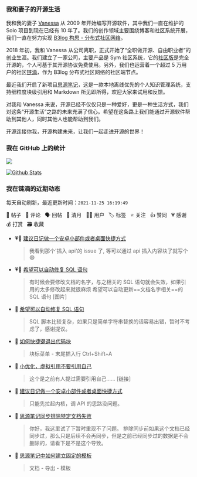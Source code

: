 ### 我和妻子的开源生活

我和我的妻子 [Vanessa](https://github.com/Vanessa219) 从 2009 年开始编写开源软件，其中我们一直在维护的 Solo 项目到现在已经有 10 年了。我们的创作领域主要围绕博客和社区系统开展，我们一直在努力实现 [B3log 构思 - 分布式社区网络](https://ld246.com/article/1546941897596)。

2018 年初，我和 Vanessa 从公司离职，正式开始了“全职做开源、自由职业者”的创业生涯。我们建立了一家公司，主要产品是 Sym 社区系统，它的[社区版](https://github.com/88250/symphony)是完全开源的，个人可基于其开源协议免费使用。另外，我们也运营着一个超过 5 万用户的社区[链滴](https://ld246.com)，作为 B3log 分布式社区网络的社区端节点。

最近我们开启了新项目[思源笔记](https://github.com/siyuan-note/siyuan)，这是一款本地离线优先的个人知识管理系统，支持细粒度块级引用和 Markdown 所见即所得，欢迎大家来试用和反馈。

对我和 Vanessa 来说，开源已经不仅仅只是一种爱好，更是一种生活方式，我们对这条“开源生活”之路的未来充满了信心。希望在这条路上我们能通过开源软件帮助到其他人，同时其他人也能帮助到我们。

开源连接你我，开源构建未来，让我们一起走进开源的世界！

### 我在 GitHub 上的统计

<a title="Hits" target="_blank" href="https://github.com/88250/88250"><img src="https://hits.b3log.org/88250/88250.svg"></a>

[![Github Stats](https://github-readme-stats.vercel.app/api?username=88250&theme=tokyonight&show_icons=true)](https://github.com/88250)

<!--events start -->

### 我在链滴的近期动态

每天自动刷新，最近更新时间：`2021-11-25 16:19:49`

📝 帖子 &nbsp; 💬 评论 &nbsp; 🗣 回帖 &nbsp; 🌙 清月 &nbsp; 👨‍💻 用户 &nbsp; 🏷️ 标签 &nbsp; ⭐️ 关注 &nbsp; 👍 赞同 &nbsp; 💗 感谢 &nbsp; 💰 打赏 &nbsp; 🗃 收藏

* 💗💬 [建议日记做一个安卓小部件或者桌面快捷方式](https://ld246.com/article/1637767544960/comment/1637825576938#comments)

  > 我看到那个'插入 api'的 issue 了, 等可以通过 api 插入内容块了就写个 😄
* 💗📝 [希望可以自动修复 SQL 语句](https://ld246.com/article/1637812471627)

  > 有时候会要修改文档的名字，与之相关的 SQL 语句就会失效，如果引用的太多修改起来就很麻烦 希望可以自动更新==文档名字相关==的 SQL 语句 [图片]
* 💬 [希望可以自动修复 SQL 语句](https://ld246.com/article/1637812471627/comment/1637825034787#comments)

  > SQL 脚本比较复杂，如果只是简单字符串替换的话容易出错，暂时不考虑了，感谢提议。
* 💬 [如何快捷键退出代码块](https://ld246.com/article/1637811563949/comment/1637824907434#comments)

  > 块标菜单 - 末尾插入行 Ctrl+Shift+A
* 💬 [小优化，虚拟引用不要引用自己](https://ld246.com/article/1637814606813/comment/1637824811924#comments)

  > 这个是之前有人提过需要引用自己…… [链接]
* 💬 [建议日记做一个安卓小部件或者桌面快捷方式](https://ld246.com/article/1637767544960/comment/1637824338424#comments)

  > 只能先拉起内核，调 API 的思路没问题。
* 💬 [思源笔记同步排除特定文档失败](https://ld246.com/article/1637796951631/comment/1637809765840#comments)

  > 你好，我这里试了下暂时重现不了问题。 排除同步前如果这个文档已经同步过，那么只是后续不会再同步，但是之前已经同步过的数据是不会删除的，请看下是不是这个导致。
* 💬 [思源笔记中如何建立固定的模板](https://ld246.com/article/1637804939831/comment/1637808027054#comments)

  > 文档 - 导出 - 模板


<!--events end -->

